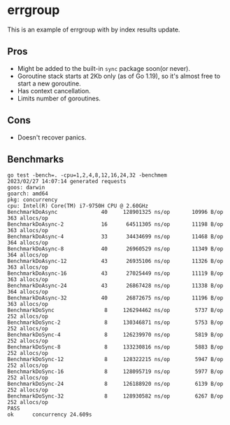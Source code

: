 # errgroup

This is an example of errgroup with by index results update. 

## Pros

- Might be added to the built-in `sync` package soon(or never).
- Goroutine stack starts at 2Kb only (as of Go 1.19), so it's almost free to start a new goroutine.
- Has context cancellation.
- Limits number of goroutines.

## Cons

- Doesn't recover panics.

## Benchmarks

```shell
go test -bench=. -cpu=1,2,4,8,12,16,24,32 -benchmem
2023/02/27 14:07:14 generated requests
goos: darwin
goarch: amd64
pkg: concurrency
cpu: Intel(R) Core(TM) i7-9750H CPU @ 2.60GHz
BenchmarkDoAsync       	      40	 128901325 ns/op	   10996 B/op	     363 allocs/op
BenchmarkDoAsync-2     	      16	  64511305 ns/op	   11198 B/op	     363 allocs/op
BenchmarkDoAsync-4     	      33	  34434699 ns/op	   11468 B/op	     364 allocs/op
BenchmarkDoAsync-8     	      40	  26960529 ns/op	   11349 B/op	     364 allocs/op
BenchmarkDoAsync-12    	      43	  26935106 ns/op	   11326 B/op	     363 allocs/op
BenchmarkDoAsync-16    	      43	  27025449 ns/op	   11119 B/op	     363 allocs/op
BenchmarkDoAsync-24    	      43	  26867428 ns/op	   11338 B/op	     364 allocs/op
BenchmarkDoAsync-32    	      40	  26872675 ns/op	   11196 B/op	     363 allocs/op
BenchmarkDoSync        	       8	 126294462 ns/op	    5737 B/op	     252 allocs/op
BenchmarkDoSync-2      	       8	 130346871 ns/op	    5753 B/op	     252 allocs/op
BenchmarkDoSync-4      	       8	 126239970 ns/op	    5819 B/op	     252 allocs/op
BenchmarkDoSync-8      	       8	 133230816 ns/op	    5883 B/op	     252 allocs/op
BenchmarkDoSync-12     	       8	 128322215 ns/op	    5947 B/op	     252 allocs/op
BenchmarkDoSync-16     	       8	 128095719 ns/op	    5977 B/op	     252 allocs/op
BenchmarkDoSync-24     	       8	 126188920 ns/op	    6139 B/op	     252 allocs/op
BenchmarkDoSync-32     	       8	 128930582 ns/op	    6267 B/op	     252 allocs/op
PASS
ok  	concurrency	24.609s
```